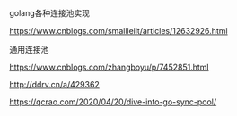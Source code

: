 golang各种连接池实现

https://www.cnblogs.com/smallleiit/articles/12632926.html





通用连接池

https://www.cnblogs.com/zhangboyu/p/7452851.html

http://ddrv.cn/a/429362





https://qcrao.com/2020/04/20/dive-into-go-sync-pool/

